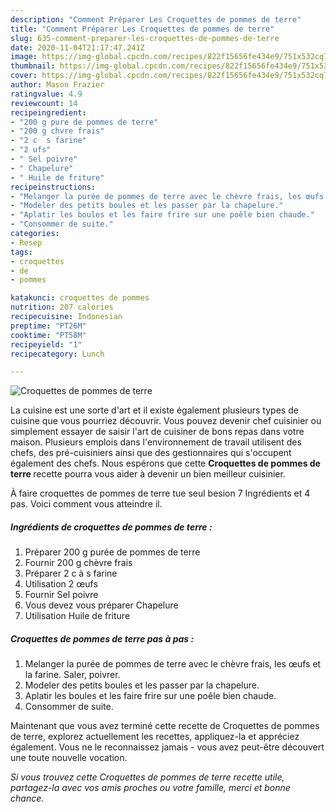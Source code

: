 ```yaml
---
description: "Comment Préparer Les Croquettes de pommes de terre"
title: "Comment Préparer Les Croquettes de pommes de terre"
slug: 635-comment-preparer-les-croquettes-de-pommes-de-terre
date: 2020-11-04T21:17:47.241Z
image: https://img-global.cpcdn.com/recipes/822f15656fe434e9/751x532cq70/croquettes-de-pommes-de-terre-photo-principale-de-la-recette.jpg
thumbnail: https://img-global.cpcdn.com/recipes/822f15656fe434e9/751x532cq70/croquettes-de-pommes-de-terre-photo-principale-de-la-recette.jpg
cover: https://img-global.cpcdn.com/recipes/822f15656fe434e9/751x532cq70/croquettes-de-pommes-de-terre-photo-principale-de-la-recette.jpg
author: Mason Frazier
ratingvalue: 4.9
reviewcount: 14
recipeingredient:
- "200 g pure de pommes de terre"
- "200 g chvre frais"
- "2 c  s farine"
- "2 ufs"
- " Sel poivre"
- " Chapelure"
- " Huile de friture"
recipeinstructions:
- "Melanger la purée de pommes de terre avec le chèvre frais, les œufs et la farine. Saler, poivrer."
- "Modeler des petits boules et les passer par la chapelure."
- "Aplatir les boules et les faire frire sur une poêle bien chaude."
- "Consommer de suite."
categories:
- Resep
tags:
- croquettes
- de
- pommes

katakunci: croquettes de pommes 
nutrition: 207 calories
recipecuisine: Indonesian
preptime: "PT26M"
cooktime: "PT58M"
recipeyield: "1"
recipecategory: Lunch

---
```



![Croquettes de pommes de terre](https://img-global.cpcdn.com/recipes/822f15656fe434e9/751x532cq70/croquettes-de-pommes-de-terre-photo-principale-de-la-recette.jpg)

La cuisine est une sorte d'art et il existe également plusieurs types de cuisine que vous pourriez découvrir. Vous pouvez devenir chef cuisinier ou simplement essayer de saisir l'art de cuisiner de bons repas dans votre maison. Plusieurs emplois dans l'environnement de travail utilisent des chefs, des pré-cuisiniers ainsi que des gestionnaires qui s'occupent également des chefs. Nous espérons que cette <strong> Croquettes de pommes de terre </strong> recette pourra vous aider à devenir un bien meilleur cuisinier.

<!--inarticleads1-->

À faire croquettes de pommes de terre tue seul besion 7 Ingrédients et 4 pas. Voici comment vous atteindre il.

##### Ingrédients de croquettes de pommes de terre :

1. Préparer 200 g purée de pommes de terre
1. Fournir 200 g chèvre frais
1. Préparer 2 c à s farine
1. Utilisation 2 œufs
1. Fournir  Sel poivre
1. Vous devez vous préparer  Chapelure
1. Utilisation  Huile de friture




<!--inarticleads2-->

##### Croquettes de pommes de terre pas à pas :

1. Melanger la purée de pommes de terre avec le chèvre frais, les œufs et la farine. Saler, poivrer.
1. Modeler des petits boules et les passer par la chapelure.
1. Aplatir les boules et les faire frire sur une poêle bien chaude.
1. Consommer de suite.




<!--inarticleads1-->

<p>
Maintenant que vous avez terminé cette recette de Croquettes de pommes de terre, explorez actuellement les recettes, appliquez-la et appréciez également. Vous ne le reconnaissez jamais - vous avez peut-être découvert une toute nouvelle vocation.
</p>

<p>
<i>Si vous trouvez cette Croquettes de pommes de terre recette utile, partagez-la avec vos amis proches ou votre famille, merci et bonne chance.</i>
</p>
